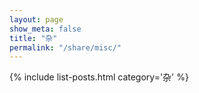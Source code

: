 ```yaml
---
layout: page
show_meta: false
title: "杂"
permalink: "/share/misc/"
---
```

{% include list-posts.html category='杂' %}